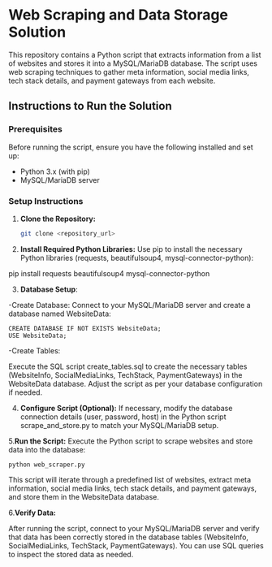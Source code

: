 # Web Scraping and Data Storage Solution

This repository contains a Python script that extracts information from a list of websites and stores it into a MySQL/MariaDB database. The script uses web scraping techniques to gather meta information, social media links, tech stack details, and payment gateways from each website.

## Instructions to Run the Solution

### Prerequisites

Before running the script, ensure you have the following installed and set up:

- Python 3.x (with pip)
- MySQL/MariaDB server

### Setup Instructions

1. **Clone the Repository:**

   ```bash
   git clone <repository_url>
2. **Install Required Python Libraries:**
Use pip to install the necessary Python libraries (requests, beautifulsoup4, mysql-connector-python):
  
  pip install requests beautifulsoup4 mysql-connector-python

3. **Database Setup**:

-Create Database:
Connect to your MySQL/MariaDB server and create a database named WebsiteData:
```
CREATE DATABASE IF NOT EXISTS WebsiteData;
USE WebsiteData;
```

-Create Tables:

Execute the SQL script create_tables.sql to create the necessary tables (WebsiteInfo, SocialMediaLinks, TechStack, PaymentGateways) in the WebsiteData database. Adjust the script as per your database configuration if needed.

4. **Configure Script (Optional):**
If necessary, modify the database connection details (user, password, host) in the Python script scrape_and_store.py to match your MySQL/MariaDB setup.

5.**Run the Script:**
Execute the Python script to scrape websites and store data into the database:
```
python web_scraper.py
```
This script will iterate through a predefined list of websites, extract meta information, social media links, tech stack details, and payment gateways, and store them in the WebsiteData database.

6.**Verify Data:**

After running the script, connect to your MySQL/MariaDB server and verify that data has been correctly stored in the database tables (WebsiteInfo, SocialMediaLinks, TechStack, PaymentGateways). You can use SQL queries to inspect the stored data as needed.
